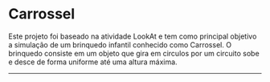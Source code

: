 # Carrossel

Este projeto foi baseado na atividade LookAt e tem como principal objetivo a simulação de um brinquedo infantil conhecido como Carrossel. 
O brinquedo consiste em um objeto que gira em circulos por um circuito sobe e desce de forma uniforme até uma altura máxima.

***
## 